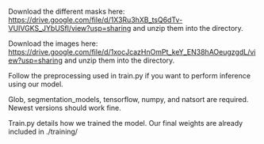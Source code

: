 Download the different masks here: https://drive.google.com/file/d/1X3Ru3hXB_tsQ6dTv-VUIVGKS_JYbUSfl/view?usp=sharing and unzip them into the directory.

Download the images here: https://drive.google.com/file/d/1xocJcazHnOmPt_keY_EN38hAOeugzgdL/view?usp=sharing and unzip them into the directory.

Follow the preprocessing used in train.py if you want to perform inference using our model. 


Glob, segmentation_models, tensorflow, numpy, and natsort are required. Newest versions should work fine.

Train.py details how we trained the model. Our final weights are already included in ./training/